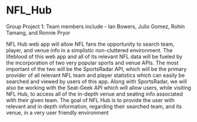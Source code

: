 # NFL_Hub
Group Project 1: Team members include - Ian Bowers, Julio Gomez, Rohin Tamang, and Ronnie Pryor

NFL Hub web app will allow NFL fans the opportunity to search team, player, and venue info in a simplistic non-cluttered environment. The lifeblood of this web app and all of its relevant NFL data will be fueled by the incorporation of two very popular sports and venue APIs.  The most important of the two will be the SportsRadar API, which will be the primary provider of all relevant NFL team and player statistics which can easily be searched and viewed by users of this app.  Along with SportsRadar, we will also be working with the Seat-Geek API which will allow users, while visiting NFL Hub, to access all of the in-depth venue and seating info associated with their given team. The goal of NFL Hub is to provide the user with relevant and in depth information, regarding their searched team, and its venue, in a very user friendly environment
